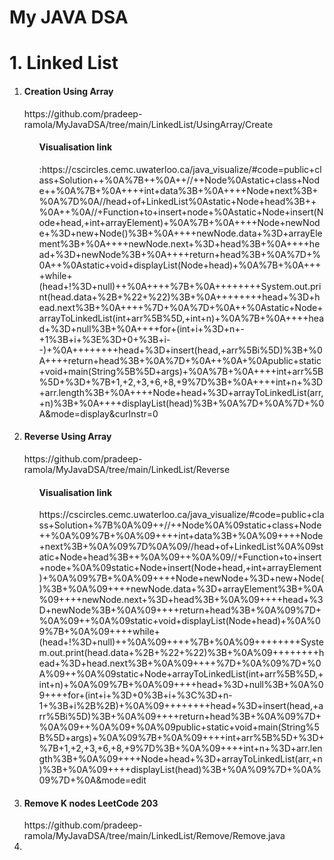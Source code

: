 <h1>My JAVA DSA </h1>

<h1>1. Linked List</h1>
<ol>
<li><h4>Creation Using Array</h4></li>https://github.com/pradeep-ramola/MyJavaDSA/tree/main/LinkedList/UsingArray/Create
 <ol><h4> Visualisation link </h4> :https://cscircles.cemc.uwaterloo.ca/java_visualize/#code=public+class+Solution++%0A%7B++%0A++//++Node%0Astatic+class+Node++%0A%7B+%0A++++int+data%3B+%0A++++Node+next%3B+%0A%7D%0A//head+of+LinkedList%0Astatic+Node+head%3B++%0A++%0A//+Function+to+insert+node+%0Astatic+Node+insert(Node+head,+int+arrayElement)+%0A%7B+%0A++++Node+newNode+%3D+new+Node()%3B+%0A++++newNode.data+%3D+arrayElement%3B+%0A++++newNode.next+%3D+head%3B+%0A++++head+%3D+newNode%3B+%0A++++return+head%3B+%0A%7D+%0A++%0Astatic+void+displayList(Node+head)+%0A%7B+%0A++++while+(head+!%3D+null)++%0A++++%7B+%0A++++++++System.out.print(head.data+%2B+%22+%22)%3B+%0A++++++++head+%3D+head.next%3B+%0A++++%7D+%0A%7D+%0A++%0Astatic+Node+arrayToLinkedList(int+arr%5B%5D,+int+n)+%0A%7B+%0A++++head+%3D+null%3B+%0A++++for+(int+i+%3D+n+-+1%3B+i+%3E%3D+0+%3B+i--)+%0A++++++++head+%3D+insert(head,+arr%5Bi%5D)%3B+%0A++++return+head%3B+%0A%7D+%0A++%0A+%0Apublic+static+void+main(String%5B%5D+args)+%0A%7B+%0A++++int+arr%5B%5D+%3D+%7B+1,+2,+3,+6,+8,+9%7D%3B+%0A++++int+n+%3D+arr.length%3B+%0A++++Node+head+%3D+arrayToLinkedList(arr,+n)%3B+%0A++++displayList(head)%3B+%0A%7D+%0A%7D+%0A&mode=display&curInstr=0</ol> 
<li><h4>Reverse Using Array</h4> </li>https://github.com/pradeep-ramola/MyJavaDSA/tree/main/LinkedList/Reverse
 <ol><h4>Visualisation link</h4>https://cscircles.cemc.uwaterloo.ca/java_visualize/#code=public+class+Solution+%7B%0A%09++//++Node%0A%09static+class+Node++%0A%09%7B+%0A%09++++int+data%3B+%0A%09++++Node+next%3B+%0A%09%7D%0A%09//head+of+LinkedList%0A%09static+Node+head%3B++%0A%09++%0A%09//+Function+to+insert+node+%0A%09static+Node+insert(Node+head,+int+arrayElement)+%0A%09%7B+%0A%09++++Node+newNode+%3D+new+Node()%3B+%0A%09++++newNode.data+%3D+arrayElement%3B+%0A%09++++newNode.next+%3D+head%3B+%0A%09++++head+%3D+newNode%3B+%0A%09++++return+head%3B+%0A%09%7D+%0A%09++%0A%09static+void+displayList(Node+head)+%0A%09%7B+%0A%09++++while+(head+!%3D+null)++%0A%09++++%7B+%0A%09++++++++System.out.print(head.data+%2B+%22+%22)%3B+%0A%09++++++++head+%3D+head.next%3B+%0A%09++++%7D+%0A%09%7D+%0A%09++%0A%09static+Node+arrayToLinkedList(int+arr%5B%5D,+int+n)+%0A%09%7B+%0A%09++++head+%3D+null%3B+%0A%09++++for+(int+i+%3D+0%3B+i+%3C%3D+n-1+%3B+i%2B%2B)+%0A%09++++++++head+%3D+insert(head,+arr%5Bi%5D)%3B+%0A%09++++return+head%3B+%0A%09%7D+%0A%09++%0A%09+%0A%09public+static+void+main(String%5B%5D+args)+%0A%09%7B+%0A%09++++int+arr%5B%5D+%3D+%7B+1,+2,+3,+6,+8,+9%7D%3B+%0A%09++++int+n+%3D+arr.length%3B+%0A%09++++Node+head+%3D+arrayToLinkedList(arr,+n)%3B+%0A%09++++displayList(head)%3B+%0A%09%7D+%0A%09%7D+%0A&mode=edit</ol>
<li><h4>Remove K nodes LeetCode 203</h4></li>https://github.com/pradeep-ramola/MyJavaDSA/tree/main/LinkedList/Remove/Remove.java
<li></li>
</ol>
 
